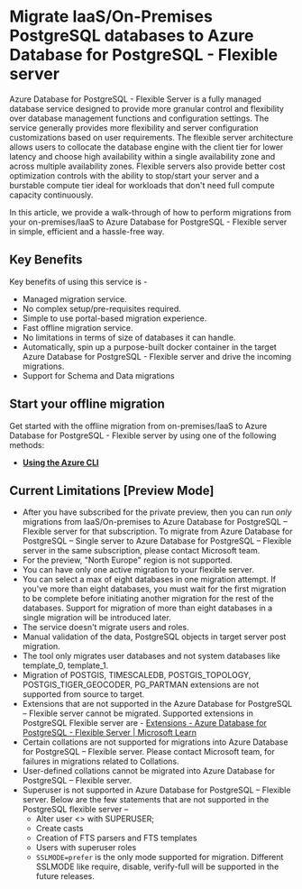 # Migrate IaaS/On-Premises PostgreSQL databases to Azure Database for PostgreSQL - Flexible server

Azure Database for PostgreSQL - Flexible Server is a fully managed database service designed to provide more granular control and flexibility over database management functions and configuration settings. The service generally provides more flexibility and server configuration customizations based on user requirements. The flexible server architecture allows users to collocate the database engine with the client tier for lower latency and choose high availability within a single availability zone and across multiple availability zones. Flexible servers also provide better cost optimization controls with the ability to stop/start your server and a burstable compute tier ideal for workloads that don't need full compute capacity continuously.

In this article, we provide a walk-through of how to perform migrations from your on-premises/IaaS to Azure Database for PostgreSQL - Flexible server in simple, efficient and a hassle-free way.


## Key Benefits
Key benefits of using this service is -  

* Managed migration service.
* No complex setup/pre-requisites required.
* Simple to use portal-based migration experience.
* Fast offline migration service.
* No limitations in terms of size of databases it can handle.
* Automatically, spin up a purpose-built docker container in the target Azure Database for PostgreSQL - Flexible server and drive the incoming migrations.
* Support for Schema and Data migrations


## Start your offline migration
Get started with the offline migration from on-premises/IaaS to Azure Database for PostgreSQL - Flexible server by using one of the following methods:

* [**Using the Azure CLI**](./IaaS-to-Flexible-offline-migration-using-cli.md)

## Current Limitations [Preview Mode]
* After you have subscribed for the private preview, then you can run *only* migrations from IaaS/On-premises to Azure Database for PostgreSQL – Flexible server for that subscription. To migrate from Azure Database for PostgreSQL – Single server to Azure Database for PostgreSQL – Flexible server in the same subscription, please contact Microsoft team.
* For the preview, "North Europe" region is not supported.
* You can have only one active migration to your flexible server.
* You can select a max of eight databases in one migration attempt. If you've more than eight databases, you must wait for the first migration to be complete before initiating another migration for the rest of the databases. Support for migration of more than eight databases in a single migration will be introduced later.
* The service doesn't migrate users and roles.
* Manual validation of the data, PostgreSQL objects in target server post migration.
* The tool only migrates user databases and not system databases like template_0, template_1.
* Migration of POSTGIS, TIMESCALEDB, POSTGIS_TOPOLOGY, POSTGIS_TIGER_GEOCODER, PG_PARTMAN extensions are not supported from source to target. 
* Extensions that are not supported in the Azure Database for PostgreSQL – Flexible server cannot be migrated. Supported extensions in PostgreSQL Flexible server are - [Extensions - Azure Database for PostgreSQL - Flexible Server | Microsoft Learn](https://learn.microsoft.com/en-us/azure/postgresql/flexible-server/concepts-extensions)
* Certain collations are not supported for migrations into Azure Database for PostgreSQL – Flexible server. Please contact Microsoft team, for failures in migrations related to Collations.
* User-defined collations cannot be migrated into Azure Database for PostgreSQL – Flexible server.
* Superuser is not supported in Azure Database for PostgreSQL – Flexible server. Below are the few statements that are not supported in the PostgreSQL flexible server – 
    * Alter user <<username>> with SUPERUSER;
    * Create casts
    * Creation of FTS parsers and FTS templates
    * Users with superuser roles
    * `SSLMODE=prefer` is the only mode supported for migration. Different SSLMODE like require, disable, verify-full will be supported in the future releases.

